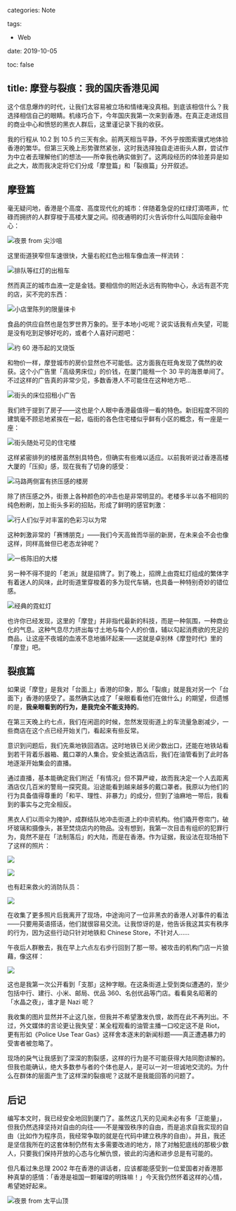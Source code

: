 categories: Note

tags:

- Web

date: 2019-10-05

toc: false

title: 摩登与裂痕：我的国庆香港见闻
---

这个信息爆炸的时代，让我们太容易被立场和情绪淹没真相。到底该相信什么？我选择相信自己的眼睛。机缘巧合下，今年国庆我第一次来到香港。在真正走进炫目的商业中心和愤怒的黑衣人群后，这里谨记录下我的收获。

<!--more-->

我的行程从 10.2 到 10.5 约三天有余。前两天相当平静，不外乎按图索骥式地体验香港的繁华。但第三天晚上形势骤然紧张，这时我选择独自走进街头人群，尝试作为中立者去理解他们的想法——所幸我也确实做到了。这两段经历的体验差异是如此之大，故而我决定将它们分成「摩登篇」和「裂痕篇」分开叙述。


## 摩登篇
毫无疑问地，香港是个高度、高度现代化的城市：伴随着急促的红绿灯滴嗒声，忙碌而拥挤的人群穿梭于高楼大厦之间。彻夜通明的灯火告诉你什么叫国际金融中心：

![夜景 from 尖沙咀](/images/hk/modern-1.jpg)

这里街道狭窄但车速很快，大量右舵红色出租车像血液一样流转：

![排队等红灯的出租车](/images/hk/modern-2.jpg)

然而真正的城市血液一定是金钱。要相信你的附近永远有购物中心，永远有逛不完的店，买不完的东西：

![小店里陈列的限量徕卡](/images/hk/modern-3.jpg)

食品的供应自然也是包罗世界万象的。至于本地小吃呢？说实话我有点失望，可能是没有吃到足够好吃的，或者个人喜好问题吧：

![约 60 港币起的叉烧饭](/images/hk/modern-4.jpg)

和物价一样，摩登城市的房价显然也不可能低。这方面我在旺角发现了偶然的收获。这个小广告里「高级男床位」的价钱，在厦门能租一个 30 平的海景单间了。不过这样的广告真的非常少见，多数香港人不可能住在这种地方吧…

![街头的床位招租小广告](/images/hk/modern-5.jpg)

我们终于提到了房子——这也是个人眼中香港最值得一看的特色。新旧程度不同的建筑毫不顾忌地紧挨在一起，临街的各色住宅楼似乎鲜有小区的概念，有一座是一座：

![街头随处可见的住宅楼](/images/hk/modern-6.jpg)

这样紧密排列的楼房虽然别具特色，但确实有些难以适应。以前我听说过香港高楼大厦的「压抑」感，现在我有了切身的感受：

![马路两侧富有挤压感的楼房](/images/hk/modern-7.jpg)

除了挤压感之外，街景上各种颜色的冲击也是非常明显的。老楼多半以各不相同的纯色粉刷，加上街头多彩的招贴，形成了鲜明的感官刺激：

![行人们似乎对丰富的色彩习以为常](/images/hk/modern-8.jpg)

这种刺激非常的「赛博朋克」——我们今天高耸而华丽的新房，在未来会不会也像这样，同样高耸但已老态龙钟呢？

![一栋陈旧的大楼](/images/hk/modern-9.jpg)

另一种不得不提的「老派」就是招牌了。到了晚上，招牌上由霓虹灯组成的繁体字有着迷人的风味，此时街道里穿梭着的多为现代车辆，也具备一种特别奇妙的错位感。

![经典的霓虹灯](/images/hk/modern-10.jpg)

也许你已经发现，这里的「摩登」并非指代最新的科技，而是一种氛围，一种商业化的气息。这种气息尽力挤出每寸土地与每个人的价值，辅以勾起消费欲的充足的商品，让这座不夜城的血液不息地循环起来——这就是卓别林《摩登时代》里的「摩登」吧。


## 裂痕篇
如果说「摩登」是我对「台面上」香港的印象，那么「裂痕」就是我对另一个「台面下」香港的感受了。虽然确实达成了「亲眼看看他们在做什么」的期望，但遗憾的是，**我亲眼看到的行为，是我完全不能支持的**。

在第三天晚上约七点，我们在闲逛的时候，忽然发现街道上的车流量急剧减少，一些商店在这个点已经开始关门，看起来有些反常。

意识到问题后，我们先乘地铁回酒店。这时地铁已关闭少数出口，还能在地铁站看到若干背着乐器箱、戴口罩的人集合。安全抵达酒店后，我们在油管看到了此时各地逐渐开始集会的直播。

通过直播，基本能确定我们附近「有情况」但不算严峻，故而我决定一个人去距离酒店仅几百米的警局一探究竟。沿途能看到越来越多的戴口罩者。我原以为他们的行为具备值得尊重的「和平、理性、非暴力」的成分，但到了油麻地一带后，我看到的事实与之完全相反。

黑衣人们以雨伞为掩护，成群结队地冲击街道上的中资机构。他们撬开卷帘门，破坏玻璃和摄像头，甚至焚烧店内的物品。没有想到，我第一次目击有组织的犯罪行为，竟然不是在「法制落后」的大陆，而是在香港。作为证据，我设法在现场拍下了这样的照片：

![](/images/hk/riot-live-boc.jpg)

![](/images/hk/riot-live-360.jpg)

也有赶来救火的消防队员：

![](/images/hk/riot-live-fire-fighter.jpg)

在收集了更多照片后我离开了现场，中途询问了一位非黑衣的香港人对事件的看法——只要用英语搭话，他们就很容易交流。让我惊讶的是，他告诉我这其实有秩序的行为，因为这些行动只针对地铁和 Chinese Store，不针对人……

午夜后人群散去，我在早上六点左右步行回到了那一带。被攻击的机构门店一片狼藉，像这样：

![](/images/hk/riot-after-ccb.jpg)

这也是我第一次公开看到「支那」这种字眼。在这条街道上受到类似遭遇的，至少包括中行、建行、小米、邮局、优品 360、名创优品等门店。看看臭名昭著的「水晶之夜」，谁才是 Nazi 呢？

我收集的图片显然并不止这几张，但我并不希望激发仇恨，故而在此不再列出。不过，外文媒体的言论更让我失望：某全程观看的油管主播一口咬定这不是 Riot，更有形如《Police Use Tear Gas》这样舍本逐末的新闻标题——真正遭遇暴力的受害者被忽略了。

现场的戾气让我感到了深深的割裂感，这样的行为是不可能获得大陆同胞谅解的。但我也能确认，绝大多数参与者的个体也是人，是可以一对一坦诚地交流的。为什么在群体的层面产生了这样深的裂痕呢？这就不是我能回答的问题了。


## 后记
编写本文时，我已经安全地回到厦门了。虽然这几天的见闻未必有多「正能量」，但我仍然选择坚持对自由的向往——不是摧毁秩序的自由，而是追求自我实现的自由（比如作为程序员，我经常争取的就是在代码中建立秩序的自由）。并且，我还是坚信我所在的这套体制仍然有太多需要改进的地方，除了对触犯底线的那极少数人，只要我们保持开放的心态与化解仇恨，彼此的沟通和进步总是有可能的。

但凡看过朱总理 2002 年在香港的讲话者，应该都能感受到一位爱国者对香港那种真挚的感情：「香港是祖国一颗璀璨的明珠嘛！」今天我仍然怀着这样的心情，希望她好起来。

![夜景 from 太平山顶](/images/hk/modern-0.jpg)